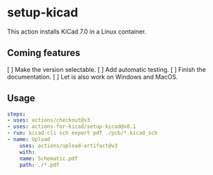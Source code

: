 # setup-kicad
This action installs KiCad 7.0 in a Linux container.

## Coming features
[ ] Make the version selectable.
[ ] Add automatic testing.
[ ] Finish the documentation.
[ ] Let is also work on Windows and MacOS.

## Usage
```yaml
steps:
- uses: actions/checkout@v3
- uses: actions-for-kicad/setup-kicad@v0.1
- run: kicad-cli sch export pdf ./pcb/*.kicad_sch
- name: Upload 
    uses: actions/upload-artifact@v3
    with:
    name: Schematic.pdf
    path: ./*.pdf
```
